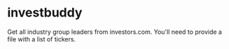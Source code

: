 # investbuddy


Get all industry group leaders from investors.com. You'll need to provide a file with a list of tickers.

